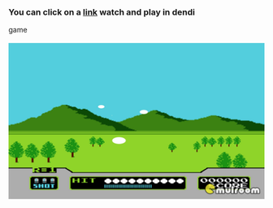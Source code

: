 ### You can click on a <a href="https://lypkab.github.io/Dendi-game" target="_blank">link</a> watch and play in dendi
 game

<img src="images/preview-img.jpg">